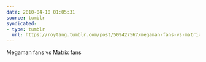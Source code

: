 ```yaml
---
date: 2010-04-10 01:05:31
source: tumblr
syndicated:
- type: tumblr
  url: https://roytang.tumblr.com/post/509427567/megaman-fans-vs-matrix-fans
---
```


<p>Megaman fans vs Matrix fans</p>
